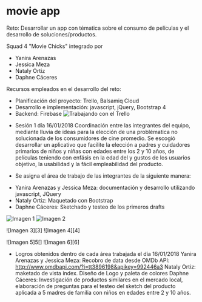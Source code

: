 # movie app

Reto: Desarrollar  un app con tématica sobre el consumo de películas y el desarrollo de soluciones/productos.

Squad 4 "Movie Chicks" integrado por 
- Yanira Arenazas
- Jessica Meza
- Nataly Ortiz
- Daphne Cáceres

Recursos empleados en el desarrollo del reto:
- Planificación del proyecto: Trello, Balsamiq Cloud
- Desarrollo e implementación: javascript, jQuery, Bootstrap 4
- Backend: Firebase
![Trabajando con el Trello](../assets/images/trello.png "titulo")

+ Sesión 1 día 16/01/2018
Coordinación entre las integrantes del equipo, mediante lluvia de ideas para la elección de una problématica no solucionada de los
consumidores de cine promedio. Se escogió desarrollar un aplicativo que facilite la elección a padres y cuidadores primarios de niños y
niñas con edades entre los 2 y 10 años, de películas teniendo con enfásis en la edad del y gustos de los usuarios objetivo, la usabilidad y la fácil 
empleabilidad del producto.

+ Se asigna el área de trabajo de las integrantes de la siguiente manera:
- Yanira Arenazas y Jessica Meza: documentación y desarrollo utilizando javascript, JQuery 
- Nataly Ortiz: Maquetado con Bootstrap
- Daphne Cáceres: Sketchado y testeo de los primeros drafts

![Imagen 1][1]  ![Imagen 2][2]

 [1]: ../assets/images/cinekids1.png
 [2]: ../assets/images/cinekids1.png 

 ![Imagen 3][3]  ![Imagen 4][4]

 [1]: assets/images/cinekids3.png
 [2]: assets/images/cinekids4.png 

 ![Imagen 5]5[]  ![Imagen 6][6]

 [1]: assets/images/cinekids5.png
 [2]: assets/images/cinekids6.png 

 + Logros obtenidos dentro de cada área trabajada el día 16/01/2018
 Yanira Arenazas y Jessica Meza: Recobro de data desde OMDb API: http://www.omdbapi.com/?i=tt3896198&apikey=992446a3
 Nataly Ortiz: maketado de vista index. Diseño de Logo y paleta de colores
 Daphne Cáceres: Investigación de productos similares en el mercado local, elaboración de preguntas para el testeo del sketch del producto aplicada a 5 madres de familia con niños en edades entre 2 y 10 años.
 
 
